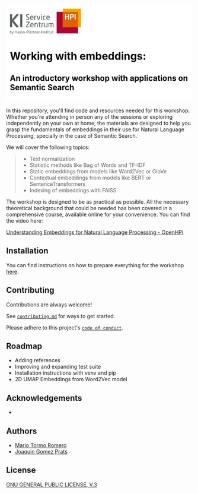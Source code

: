<div style="background-color: #ffffff; color: #000000; padding: 10px;">
<img src="./media/img/kisz_logo.png" width="192" height="69"> 
<h1> Working with embeddings:
<h2> An introductory workshop with applications on Semantic Search
</div>
    
In this repository, you'll find code and resources needed for this workshop. Whether you're attending in person any of the sessions or exploring independently on your own at home, the materials are designed to help you grasp the fundamentals of embeddings in their use for Natural Language Processing, specially in the case of Semantic Search.  

We will cover the following topics:

> - Text normalization
> - Statistic methods like Bag of Words and TF-IDF
> - Static embeddings from models like Word2Vec or GloVe
> - Contextual embeddings from models like BERT or SentenceTransformers
> - Indexing of embeddings with FAISS

The workshop is designed to be as practical as possible. All the necessary theoretical background that could be needed has been covered in a comprehensive course, available online for your convenience. You can find the video here:

[Understanding Embeddings for Natural Language Processing - OpenHPI](https://open.hpi.de/courses/embeddingsfornlp-kisz2023)

## Installation

You can find instructions on how to prepare everything for the workshop [here](instructions.md).
    
## Contributing

Contributions are always welcome!

See [`contributing.md`](contributing.md) for ways to get started.

Please adhere to this project's [`code of conduct`](CODE_OF_CONDUCT.md).


## Roadmap
- Adding references
- Improving and expanding test suite
- Installation instructions with venv and pip
- 2D UMAP Embeddings from Word2Vec model

## Acknowledgements
- 

## Authors
- [Mario Tormo Romero](https://github.com/mt0rm0)
- [Joaquin Gomez Prats](https://github.com/slovanos)

## License

[GNU GENERAL PUBLIC LICENSE, V.3](LICENSE)
